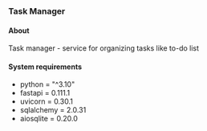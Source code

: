 ### Task Manager

#### About

Task manager - service for organizing tasks like to-do list

#### System requirements

- python = "^3.10"
- fastapi = 0.111.1
- uvicorn = 0.30.1
- sqlalchemy = 2.0.31
- aiosqlite = 0.20.0
